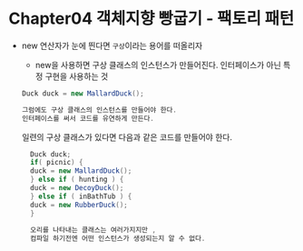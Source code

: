 # Chapter04 객체지향 빵굽기 - 팩토리 패턴

- new 연산자가 눈에 띈다면 `구상`이라는 용어를 떠올리자
    - new을 사용하면 구상 클래스의 인스턴스가 만들어진다. 인터페이스가 아닌 특정 구현을 사용하는 것

    ```java
    Duck duck = new MallardDuck();
    
    그럼에도 구상 클래스의 인스턴스를 만들어야 한다. 
    인터페이스를 써서 코드를 유연하게 만든다.
    ```

  일련의 구상 클래스가 있다면 다음과 같은 코드를 만들어야 한다.

  ```java
    Duck duck;
    if( picnic) {
    duck = new MallardDuck();
    } else if ( hunting ) {
    duck = new DecoyDuck();
    } else if ( inBathTub ) {
    duck = new RubberDuck();
    }
    
    오리를 나타내는 클래스는 여러가지지만 ,
    컴파일 하기전엔 어떤 인스턴스가 생성되는지 알 수 없다. 
    ```
